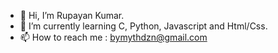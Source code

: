 - 👋 Hi, I’m Rupayan Kumar.
- 🌱 I’m currently learning C, Python, Javascript and Html/Css.
- 📫 How to reach me : bymythdzn@gmail.com 
